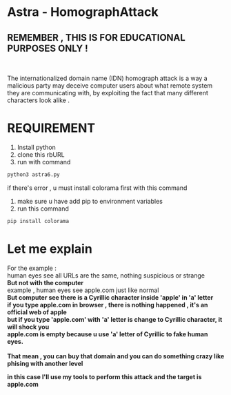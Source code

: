 # Astra - HomographAttack


<h2><b>REMEMBER , THIS IS FOR EDUCATIONAL PURPOSES ONLY !</b></h2><br>

The internationalized domain name (IDN) homograph attack is a way a malicious party may deceive computer users about what remote system they are communicating with, by exploiting the fact that many different characters look alike .

# REQUIREMENT
1. Install python
2. clone this rbURL
3. run with command

```bash
python3 astra6.py
```

if there's error , u must install colorama first with this command
1. make sure u have add pip to environment variables
2. run this command 
```bash
pip install colorama
```

# Let me explain
For the example : <br>
human eyes see all URLs are the same, nothing suspicious or strange<br>
<b>But not with the computer</b><br>
example , human eyes see apple.com just like normal<br>
<b>But computer see there is a Cyrillic character inside 'apple' in 'a' letter<br>
if you type apple.com in browser , there is nothing happened , it's an official web of apple<br>
but if you type 'apple.com' with 'a' letter is change to Cyrillic character, it will shock you<br>
<b>apple.com is empty</b> because u use 'a' letter of Cyrillic to fake human eyes. <br>
<br>
That mean , you can buy that domain and <b>you can do something crazy like phising with another level</b><br>
 
in this case I'll use my tools to perform this attack and the target is apple.com<br>


